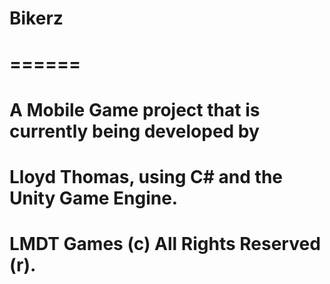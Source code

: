 # Bikerz
# ======
#
# A Mobile Game project that is currently being developed by 
# Lloyd Thomas, using C# and the Unity Game Engine.
#
#
# LMDT Games (c) All Rights Reserved (r).
